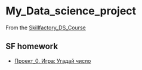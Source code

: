 # My_Data_science_project
From the [Skillfactory_DS_Course](https://github.com/IvanF2023/sf_data_science) 

## SF homework
* [Проект_0. Игра: Угадай число](https://github.com/IvanF2023/sf_data_science/blob/main/Project_0/game.py)



